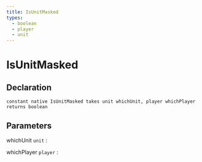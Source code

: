 ```yaml
---
title: IsUnitMasked
types:
  - boolean
  - player
  - unit
---
```


# IsUnitMasked

## Declaration

```jass
constant native IsUnitMasked takes unit whichUnit, player whichPlayer returns boolean
```

## Parameters
whichUnit `unit`
: 

whichPlayer `player`
: 
